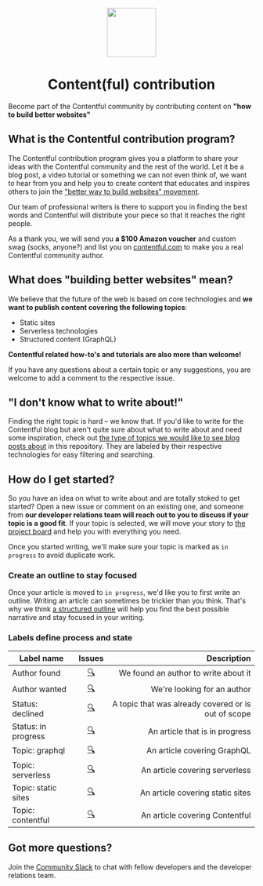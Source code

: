 <p align="center">
<img src="https://www.ctfstatic.com/emailsignature/ctf_logo.png" width="100">
<h1 align="center">Content(ful) contribution</h1>
</p>

Become part of the Contentful community by contributing content on **"how to build better websites"**

## What is the Contentful contribution program?

The Contentful contribution program gives you a platform to share your ideas with the Contentful community and the rest of the world. Let it be a blog post, a video tutorial or something we can not even think of, we want to hear from you and help you to create content that educates and inspires others to join the ["better way to build websites" movement](#what-does-building-better-websites-mean).

Our team of professional writers is there to support you in finding the best words and Contentful will distribute your piece so that it reaches the right people.

As a thank you, we will send you **a $100 Amazon voucher** and custom swag (socks, anyone?) and list you on [contentful.com](https://www.contentful.com) to make you a real Contentful community author.

## What does "building better websites" mean?

We believe that the future of the web is based on core technologies and **we want to publish content covering the following topics**:

- Static sites
- Serverless technologies
- Structured content (GraphQL)

**Contentful related how-to's and tutorials are also more than welcome!**

If you have any questions about a certain topic or any suggestions, you are welcome to add a comment to the respective issue.

## "I don't know what to write about!"

Finding the right topic is hard – we know that. If you'd like to write for the Contentful blog but aren't quite sure about what to write about and need some inspiration, check out [the type of topics we would like to see blog posts about](https://github.com/contentful/contribution-program/issues) in this repository. They are labeled by their respective technologies for easy filtering and searching.

## How do I get started?

So you have an idea on what to write about and are totally stoked to get started? Open a new issue or comment on an existing one, and someone from **our developer relations team will reach out to you to discuss if your topic is a good fit**. If your topic is selected, we will move your story to [the project board](https://github.com/contentful/contribution-program/projects/1) and help you with everything you need.

Once you started writing, we'll make sure your topic is marked as `in progress` to avoid duplicate work.

### Create an outline to stay focused

Once your article is moved to `in progress`, we'd like you to first write an outline. Writing an article can sometimes be trickier than you think. That's why we think [a structured outline](./OUTLINE.md) will help you find the best possible narrative and stay focused in your writing.

### Labels define process and state

| Label name    | Issues        | Description                          |
| ------------- |:-------------:| ------------------------------------:|
| Author found  | [🔍](https://github.com/contentful/contribution-program/issues?q=is%3Aissue+is%3Aopen+sort%3Aupdated-desc+label%3A%22Author+found%22) | We found an author to write about it |
| Author wanted | [🔍](https://github.com/contentful/contribution-program/issues?q=is%3Aissue+is%3Aopen+sort%3Aupdated-desc+label%3A%22Authors+wanted%22) | We're looking for an author |
| Status: declined | [🔍](https://github.com/contentful/contribution-program/issues?q=is%3Aissue+sort%3Aupdated-desc+label%3A%22Status%3A+declined%22+is%3Aclosed) | A topic that was already covered or is out of scope |
| Status: in progress | [🔍](https://github.com/contentful/contribution-program/issues?q=is%3Aissue+is%3Aopen+sort%3Aupdated-desc+label%3A%22Status%3A+in+progress%22) | An article that is in progress |
| Topic: graphql | [🔍](https://github.com/contentful/contribution-program/issues?q=is%3Aissue+is%3Aopen+sort%3Aupdated-desc+label%3A%22Topic%3A+graphql%22) | An article covering GraphQL |
| Topic: serverless | [🔍](https://github.com/contentful/contribution-program/issues?q=is%3Aissue+is%3Aopen+sort%3Aupdated-desc+label%3A%22Topic%3A+serverless%22) | An article covering serverless |
| Topic: static sites | [🔍](https://github.com/contentful/contribution-program/issues?q=is%3Aissue+is%3Aopen+sort%3Aupdated-desc+label%3A%22Topic%3A+static+sites%22) | An article covering static sites |
| Topic: contentful | [🔍](https://github.com/contentful/contribution-program/issues?q=is%3Aissue+is%3Aopen+sort%3Aupdated-desc+label%3A%22Topic%3A+Contentful%22) | An article covering Contentful |

## Got more questions?

Join the [Community Slack](https://www.contentful.com/slack/) to chat with fellow developers and the developer relations team.
